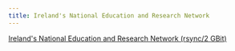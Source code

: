 ```yaml
---
title: Ireland's National Education and Research Network
---
```


[Ireland's National Education and Research Network (rsync/2 GBit)](rsync://rsync12.frugalware.org/mirrors/ftp.frugalware.org/pub/frugalware/)